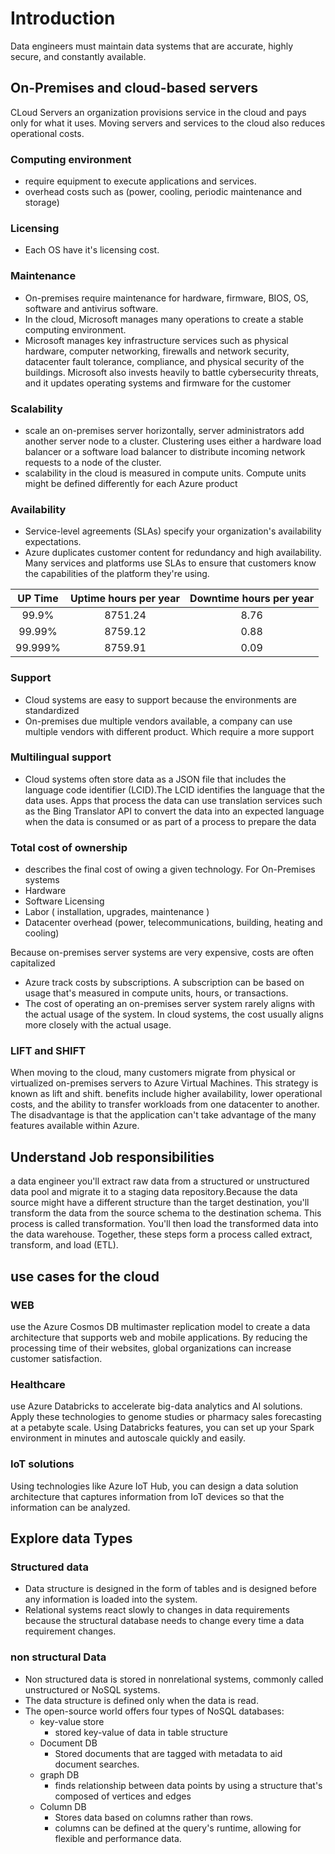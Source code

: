 # Introduction

Data engineers must maintain data systems that are accurate, highly secure, and constantly available.

## On-Premises and cloud-based servers

CLoud Servers
an organization provisions service in the cloud and pays only for what it uses. Moving servers and services to the cloud also reduces operational costs.

### Computing environment

- require equipment to execute applications and services.
- overhead costs such as (power, cooling, periodic maintenance and storage)

### Licensing

- Each OS have it's licensing cost.

### Maintenance

- On-premises require maintenance for hardware, firmware, BIOS, OS, software and antivirus software.
- In the cloud, Microsoft manages many operations to create a stable computing environment.
- Microsoft manages key infrastructure services such as physical hardware, computer networking, firewalls and network security, datacenter fault tolerance, compliance, and physical security of the buildings. Microsoft also invests heavily to battle cybersecurity threats, and it updates operating systems and firmware for the customer

### Scalability

- scale an on-premises server horizontally, server administrators add another server node to a cluster. Clustering uses either a hardware load balancer or a software load balancer to distribute incoming network requests to a node of the cluster.
- scalability in the cloud is measured in compute units. Compute units might be defined differently for each Azure product

### Availability

- Service-level agreements (SLAs) specify your organization's availability expectations.
- Azure duplicates customer content for redundancy and high availability. Many services and platforms use SLAs to ensure that customers know the capabilities of the platform they're using.

|UP Time | Uptime hours per year | Downtime hours per year |
|:---: |:---:| :---:|
|99.9%| 8751.24 | 8.76|
|99.99%| 8759.12 | 0.88|
|99.999%| 8759.91 | 0.09|

### Support

- Cloud systems are easy to support because the environments are standardized
- On-premises due multiple vendors available, a company can use multiple vendors with different product. Which require a more support

### Multilingual support

- Cloud systems often store data as a JSON file that includes the language code identifier (LCID).The LCID identifies the language that the data uses. Apps that process the data can use translation services such as the Bing Translator API to convert the data into an expected language when the data is consumed or as part of a process to prepare the data

### Total cost of ownership

- describes the final cost of owing a given technology.
For On-Premises systems
- Hardware
- Software Licensing
- Labor (  installation, upgrades, maintenance )
- Datacenter overhead (power, telecommunications, building, heating and cooling)

Because on-premises server systems are very expensive, costs are often capitalized

- Azure track costs by subscriptions. A subscription can be based on usage that's measured in compute units, hours, or transactions.
- The cost of operating an on-premises server system rarely aligns with the actual usage of the system. In cloud systems, the cost usually aligns more closely with the actual usage.

### LIFT and SHIFT

When moving to the cloud, many customers migrate from physical or virtualized on-premises servers to Azure Virtual Machines. This strategy is known as lift and shift.
benefits include higher availability, lower operational costs, and the ability to transfer workloads from one datacenter to another. The disadvantage is that the application can't take advantage of the many features available within Azure.

## Understand Job responsibilities

a data engineer you'll extract raw data from a structured or unstructured data pool and migrate it to a staging data repository.Because the data source might have a different structure than the target destination, you'll transform the data from the source schema to the destination schema. This process is called transformation. You'll then load the transformed data into the data warehouse. Together, these steps form a process called extract, transform, and load (ETL).

## use cases for the cloud

### WEB

use the Azure Cosmos DB multimaster replication model to create a data architecture that supports web and mobile applications.
By reducing the processing time of their websites, global organizations can increase customer satisfaction.

### Healthcare

use Azure Databricks to accelerate big-data analytics and AI solutions. Apply these technologies to genome studies or pharmacy sales forecasting at a petabyte scale. Using Databricks features, you can set up your Spark environment in minutes and autoscale quickly and easily.

### IoT solutions

Using technologies like Azure IoT Hub, you can design a data solution architecture that captures information from IoT devices so that the information can be analyzed.

## Explore data Types

### Structured data

- Data structure is designed in the form of tables and is designed before any information is loaded into the system.
- Relational systems react slowly to changes in data requirements because the structural database needs to change every time a data requirement changes.

### non structural Data

- Non structured data is stored in nonrelational systems, commonly called unstructured or NoSQL systems.
- The data structure is defined only when the data is read.
- The open-source world offers four types of NoSQL databases:
  - key-value store
    - stored key-value of data in table structure
  - Document DB
    - Stored documents that are tagged with metadata to aid document searches.
  - graph DB
    - finds relationship between data points by using a structure that's composed of vertices and edges
  - Column DB
    - Stores data based on columns rather than rows.
    - columns can be defined at the query's runtime, allowing for flexible and performance data.
